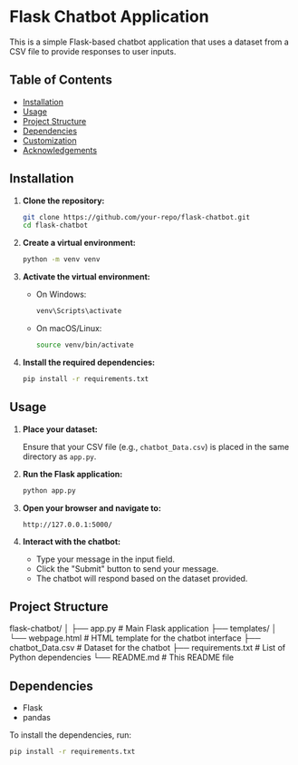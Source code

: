 # Flask Chatbot Application

This is a simple Flask-based chatbot application that uses a dataset from a CSV file to provide responses to user inputs.

## Table of Contents

- [Installation](#installation)
- [Usage](#usage)
- [Project Structure](#project-structure)
- [Dependencies](#dependencies)
- [Customization](#customization)
- [Acknowledgements](#acknowledgements)

## Installation

1. **Clone the repository:**

    ```bash
    git clone https://github.com/your-repo/flask-chatbot.git
    cd flask-chatbot
    ```

2. **Create a virtual environment:**

    ```bash
    python -m venv venv
    ```

3. **Activate the virtual environment:**

    - On Windows:
    
        ```bash
        venv\Scripts\activate
        ```

    - On macOS/Linux:
    
        ```bash
        source venv/bin/activate
        ```

4. **Install the required dependencies:**

    ```bash
    pip install -r requirements.txt
    ```

## Usage

1. **Place your dataset:**

    Ensure that your CSV file (e.g., `chatbot_Data.csv`) is placed in the same directory as `app.py`.

2. **Run the Flask application:**

    ```bash
    python app.py
    ```

3. **Open your browser and navigate to:**

    ```
    http://127.0.0.1:5000/
    ```

4. **Interact with the chatbot:**

    - Type your message in the input field.
    - Click the "Submit" button to send your message.
    - The chatbot will respond based on the dataset provided.

## Project Structure

flask-chatbot/
│
├── app.py # Main Flask application
├── templates/
│ └── webpage.html # HTML template for the chatbot interface
├── chatbot_Data.csv # Dataset for the chatbot
├── requirements.txt # List of Python dependencies
└── README.md # This README file

## Dependencies

- Flask
- pandas

To install the dependencies, run:

```bash
pip install -r requirements.txt



